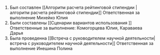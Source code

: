 1. Был составлен [[Алгоритм расчета рейтинговой стипендии | алгоритм расчета рейтинговой стипендии]]
	Ответственная за выполнение Михейко Юлия 
2. Были составлены [[Сценарии вариантов использования ]]
	Ответственные за выполнение: Комогорцева Юлия, Караваева Дарья
3. Была проведенна [[Встреча с руководителем научной деятельности| встреча с руководителем научной деятельности]]
	Ответственная за выполнение Инешина Полина 